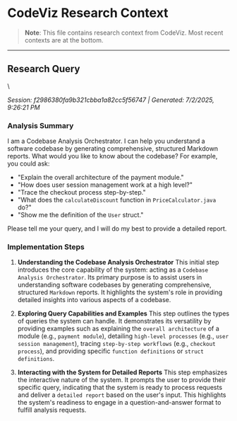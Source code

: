 # CodeViz Research Context

> **Note**: This file contains research context from CodeViz. Most recent contexts are at the bottom.

---

## Research Query

\

*Session: f2986380fa9b321cbba1a82cc5f56747 | Generated: 7/2/2025, 9:26:21 PM*

### Analysis Summary

I am a Codebase Analysis Orchestrator. I can help you understand a software codebase by generating comprehensive, structured Markdown reports. What would you like to know about the codebase? For example, you could ask:

*   "Explain the overall architecture of the payment module."
*   "How does user session management work at a high level?"
*   "Trace the checkout process step-by-step."
*   "What does the `calculateDiscount` function in `PriceCalculator.java` do?"
*   "Show me the definition of the `User` struct."

Please tell me your query, and I will do my best to provide a detailed report.

### Implementation Steps

1. **Understanding the Codebase Analysis Orchestrator**
   This initial step introduces the core capability of the system: acting as a `Codebase Analysis Orchestrator`. Its primary purpose is to assist users in understanding software codebases by generating comprehensive, structured `Markdown` reports. It highlights the system's role in providing detailed insights into various aspects of a codebase.

2. **Exploring Query Capabilities and Examples**
   This step outlines the types of queries the system can handle. It demonstrates its versatility by providing examples such as explaining the `overall architecture` of a module (e.g., `payment module`), detailing `high-level processes` (e.g., `user session management`), tracing `step-by-step workflows` (e.g., `checkout process`), and providing specific `function definitions` or `struct definitions`.

3. **Interacting with the System for Detailed Reports**
   This step emphasizes the interactive nature of the system. It prompts the user to provide their specific query, indicating that the system is ready to process requests and deliver a `detailed report` based on the user's input. This highlights the system's readiness to engage in a question-and-answer format to fulfill analysis requests.

